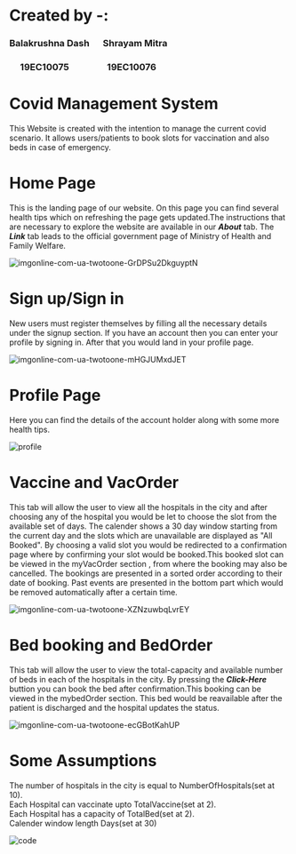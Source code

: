 <!--- Creators of CMS --->
# Created by -:
### Balakrushna Dash      &emsp; Shrayam Mitra <br>
### &nbsp;&nbsp;&nbsp;&nbsp;&nbsp;19EC10075          &nbsp;&nbsp;&nbsp;&emsp;&emsp;&emsp;   19EC10076
<!--- end --->

<!--- Code starts from here --->
# Covid Management System 
This Website is created with the intention to manage the current covid scenario. It allows users/patients to book slots for vaccination and also beds in case of emergency. 
# Home Page
This is the landing page of our website. On this page you can find several health tips which on refreshing the page gets updated.The instructions that are necessary to explore the 
website are available in our ***About*** tab. The ***Link*** tab leads to the official government page of Ministry of Health and Family Welfare. 

![imgonline-com-ua-twotoone-GrDPSu2DkguyptN](https://user-images.githubusercontent.com/56407204/124669843-b1a6e200-ded0-11eb-88e6-887417aa9df4.jpg)

# Sign up/Sign in
New users must register themselves by filling all the necessary details under the signup section. If you have an account then you can enter your profile by signing in.
After that you would land in your profile page.

![imgonline-com-ua-twotoone-mHGJUMxdJET](https://user-images.githubusercontent.com/56407204/124669755-8ae8ab80-ded0-11eb-80e5-e753c3f7fcdd.jpg)

# Profile Page
Here you can find the details of the account holder along with some more health tips.

![profile](https://user-images.githubusercontent.com/56407204/124669983-f468ba00-ded0-11eb-9586-238ff512d335.PNG)

# Vaccine and VacOrder
This tab will allow the user to view all the hospitals in the city and after choosing any of the hospital you would be let to choose the slot from the available set of days.
The calender shows a 30 day window starting from the current day and the slots which are unavailable are displayed as "All Booked". By choosing a valid slot you would be redirected
to a confirmation page where by confirming your slot would be booked.This booked slot can be viewed in the myVacOrder section , from where the booking  may also be cancelled. The 
bookings are presented in a sorted order according to their date of booking. Past events are presented in the bottom part which would be removed automatically after a certain time.

![imgonline-com-ua-twotoone-XZNzuwbqLvrEY](https://user-images.githubusercontent.com/56407204/124670117-22e69500-ded1-11eb-9868-45dfd5bab0cf.jpg)

# Bed booking and BedOrder
This tab will allow the user to view the total-capacity and available number of beds in each of the hospitals in the city. By pressing the ***Click-Here*** buttion you can book the bed
after confirmation.This booking can be viewed in the mybedOrder section. This bed would be reavailable after the patient is discharged and the hospital updates the status.

![imgonline-com-ua-twotoone-ecGBotKahUP](https://user-images.githubusercontent.com/56407204/124670239-4f021600-ded1-11eb-9b41-4d31a15c1637.jpg)

# Some Assumptions
The number of hospitals in the city is equal to NumberOfHospitals(set at 10).
<br>
Each Hospital can vaccinate upto TotalVaccine(set at 2).<br>
Each Hospital has a capacity of TotalBed(set at 2).<br>
Calender window length Days(set at 30)

![code](https://user-images.githubusercontent.com/56407204/124670385-8a044980-ded1-11eb-915f-fbfc4c56fb82.PNG)

